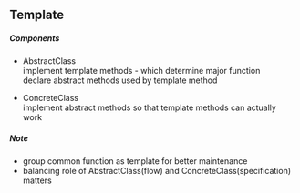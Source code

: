 ## Template  

##### Components  

- AbstractClass  
implement template methods - which determine major function   
declare abstract methods used by template method  

- ConcreteClass  
implement abstract methods so that template methods can actually work  

##### Note  

- group common function as template for better maintenance  
- balancing role of AbstractClass(flow) and ConcreteClass(specification) matters  